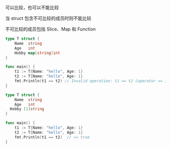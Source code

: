可以比较，也可以不能比较

当 struct 包含不可比较的成员时则不能比较

不可比较的成员包括 Slice、Map 和 Function

```go
type T struct {
	Name  string
	Age   int
	Hobby map[string]int
}

func main() {
	t1 := T{Name: "hello", Age: 1}
	t2 := T{Name: "hello", Age: 1}
	fmt.Println(t1 == t2) // Invalid operation: t1 == t2 (operator == is not defined on T)
}
```

```go
type T struct {
	Name  string
	Age   int
  Hobby [1]string
}

func main() {
	t1 := T{Name: "hello", Age: 1}
	t2 := T{Name: "hello", Age: 1}
	fmt.Println(t1 == t2)  // => true
}
```
